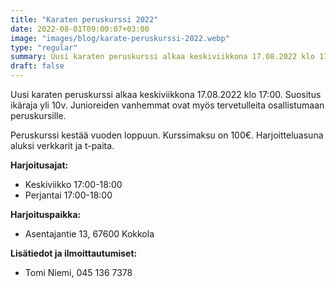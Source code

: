 ```yaml
---
title: "Karaten peruskurssi 2022"
date: 2022-08-01T09:00:07+03:00
image: "images/blog/karate-peruskurssi-2022.webp"
type: "regular"
summary: Uusi karaten peruskurssi alkaa keskiviikkona 17.08.2022 klo 17:00.
draft: false
---
```

Uusi karaten peruskurssi alkaa keskiviikkona 17.08.2022 klo 17:00. Suositus ikäraja yli 10v. Junioreiden vanhemmat ovat myös tervetulleita osallistumaan peruskursille.

Peruskurssi kestää vuoden loppuun. Kurssimaksu on 100€.
Harjoitteluasuna aluksi verkkarit ja t-paita.

**Harjoitusajat:**  

- Keskiviikko 17:00-18:00  
- Perjantai 17:00-18:00  

**Harjoituspaikka:**

- Asentajantie 13, 67600 Kokkola

**Lisätiedot ja ilmoittautumiset:**  

- Tomi Niemi, 045 136 7378
